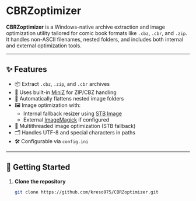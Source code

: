 # CBRZoptimizer

**CBRZoptimizer** is a Windows-native archive extraction and image optimization utility tailored for comic book formats like `.cbz`, `.cbr`, and `.zip`. It handles non-ASCII filenames, nested folders, and includes both internal and external optimization tools.

---

## ✨ Features

- 📦 Extract `.cbz`, `.zip`, and `.cbr` archives
- 🧰 Uses built-in [MiniZ](https://github.com/richgel999/miniz) for ZIP/CBZ handling
- 📂 Automatically flattens nested image folders
- 🖼️ Image optimization with:
  - Internal fallback resizer using [STB Image](https://github.com/nothings/stb)
  - External [ImageMagick](https://imagemagick.org/) if configured
- 🧵 Multithreaded image optimization (STB fallback)
- 🗂️ Handles UTF-8 and special characters in paths
- 🛠️ Configurable via `config.ini`

---

## 🚀 Getting Started

1. **Clone the repository**

   ```bash
   git clone https://github.com/kreso975/CBRZoptimizer.git
